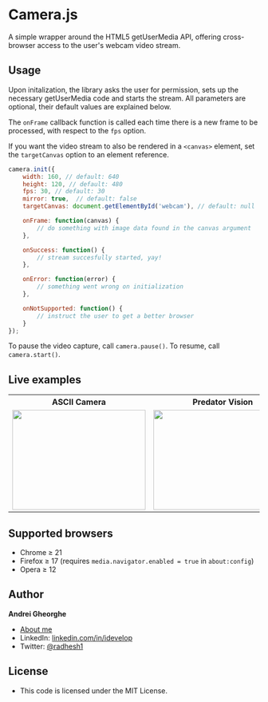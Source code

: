 Camera.js
=========

A simple wrapper around the HTML5 getUserMedia API, offering cross-browser access to the user's webcam video stream. 

## Usage

Upon initalization, the library asks the user for permission, sets up the necessary getUserMedia code and starts the stream. All parameters are optional, their default values are explained below.

The `onFrame` callback function is called each time there is a new frame to be processed, with respect to the `fps` option.

If you want the video stream to also be rendered in a `<canvas>` element, set the `targetCanvas` option to an element reference.

```javascript
camera.init({
	width: 160, // default: 640
	height: 120, // default: 480
	fps: 30, // default: 30
	mirror: true,  // default: false
	targetCanvas: document.getElementById('webcam'), // default: null 

	onFrame: function(canvas) {
		// do something with image data found in the canvas argument
	},

	onSuccess: function() {
		// stream succesfully started, yay!
	},

	onError: function(error) {
		// something went wrong on initialization
	},

	onNotSupported: function() {
		// instruct the user to get a better browser
	}
});
```

To pause the video capture, call `camera.pause()`. To resume, call `camera.start()`.

## Live examples

<table>
  <tr>
    <th>ASCII Camera</th>
    <th>Predator Vision</th>
  </tr>
  <tr>
    <td><a href="http://radhesh1.github.io/ascii-camera/"><img src="http://radhesh1.github.io/ascii-cam/images/screenshot.png" width="267" height="200"></a></td>
    <td><a href="http://radhesh1.github.io/predator-vision/"><img src="http://radhesh1.github.io/killer-vision/images/screenshot.png" width="278" height="200"></a></td>
  </tr>
</table>

## Supported browsers

* Chrome &ge; 21
* Firefox &ge; 17 (requires `media.navigator.enabled = true` in `about:config`)
* Opera &ge; 12

## Author

**Andrei Gheorghe**

* [About me]([http://idevelop.github.com](https://portfolio-radhesh1.vercel.app/))
* LinkedIn: [linkedin.com/in/idevelop](https://linkedin.com/in/radhesh-g)
* Twitter: [@radhesh1](http://twitter.com/radhesh1)

## License

- This code is licensed under the MIT License.

